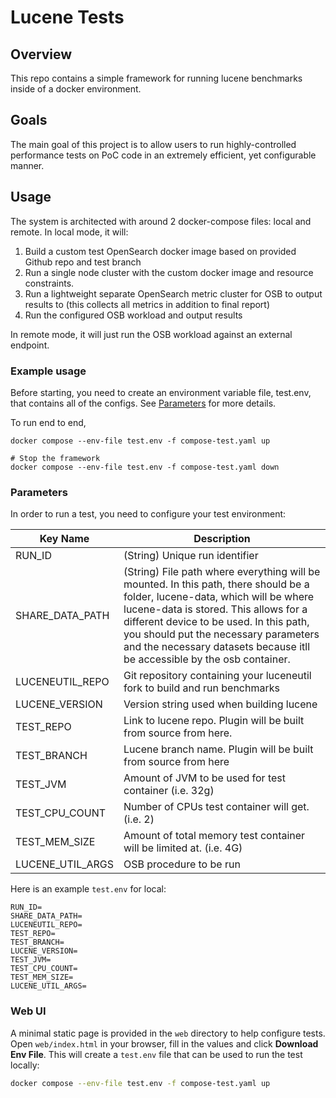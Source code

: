 # Lucene Tests

## Overview

This repo contains a simple framework for running lucene benchmarks inside of a docker environment.

## Goals
The main goal of this project is to allow users to run highly-controlled performance tests on PoC code in 
an extremely efficient, yet configurable manner.

## Usage

The system is architected with around 2 docker-compose files: local and remote. In local mode, it will:
1. Build a custom test OpenSearch docker image based on provided Github repo and test branch
2. Run a single node cluster with the custom docker image and resource constraints.
3. Run a lightweight separate OpenSearch metric cluster for OSB to output results to (this collects all metrics in addition to final report)
4. Run the configured OSB workload and output results

In remote mode, it will just run the OSB workload against an external endpoint.

### Example usage

Before starting, you need to create an environment variable file, test.env, that contains all of the configs. 
See [Parameters](#parameters) for more details. 

To run end to end, 
```
docker compose --env-file test.env -f compose-test.yaml up

# Stop the framework
docker compose --env-file test.env -f compose-test.yaml down
```

### Parameters

In order to run a test, you need to configure your test environment:


| Key Name         | Description                                                                                                                                                                                                                                                                                                                           |
|------------------|---------------------------------------------------------------------------------------------------------------------------------------------------------------------------------------------------------------------------------------------------------------------------------------------------------------------------------------|
| RUN_ID           | (String) Unique run identifier                                                                                                                                                                                                                                                                                                        |
| SHARE_DATA_PATH  | (String) File path where everything will be mounted. In this path, there should be a folder, lucene-data, which will be where lucene-data is stored. This allows for a different device to be used. In this path, you should put the necessary parameters and the necessary datasets because itll be accessible by the osb container. |
| LUCENEUTIL_REPO  | Git repository containing your luceneutil fork to build and run benchmarks |
| LUCENE_VERSION   | Version string used when building lucene |
| TEST_REPO        | Link to lucene repo. Plugin will be built from source from here.                                                                                                                                                                                                                                                                      |
| TEST_BRANCH      | Lucene branch name. Plugin will be built from source from here                                                                                                                                                                                                                                                                        |
| TEST_JVM         | Amount of JVM to be used for test container (i.e. 32g)                                                                                                                                                                                                                                                                                |
| TEST_CPU_COUNT   | Number of CPUs test container will get. (i.e. 2)                                                                                                                                                                                                                                                                                      |
| TEST_MEM_SIZE    | Amount of total memory test container will be limited at. (i.e. 4G)                                                                                                                                                                                                                                                                   |
| LUCENE_UTIL_ARGS | OSB procedure to be run                                                                                                                                                                                                                                                                                                               |

Here is an example `test.env` for local:
```
RUN_ID=
SHARE_DATA_PATH=
LUCENEUTIL_REPO=
TEST_REPO=
TEST_BRANCH=
LUCENE_VERSION=
TEST_JVM=
TEST_CPU_COUNT=
TEST_MEM_SIZE=
LUCENE_UTIL_ARGS=
```



### Web UI

A minimal static page is provided in the `web` directory to help configure tests.
Open `web/index.html` in your browser, fill in the values and click **Download Env File**. This will create a `test.env` file that can be used to run the test locally:

```bash
docker compose --env-file test.env -f compose-test.yaml up
```
